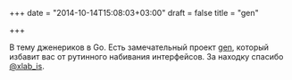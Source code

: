 +++
date = "2014-10-14T15:08:03+03:00"
draft = false
title = "gen"

+++

<p>В тему дженериков в Go. Есть замечательный проект&nbsp;<a href="http://clipperhouse.github.io/gen/">gen</a>, который избавит вас от рутинного набивания интерфейсов. За находку спасибо <a href="https://twitter.com/xlab_is">@xlab_is</a>.</p>

